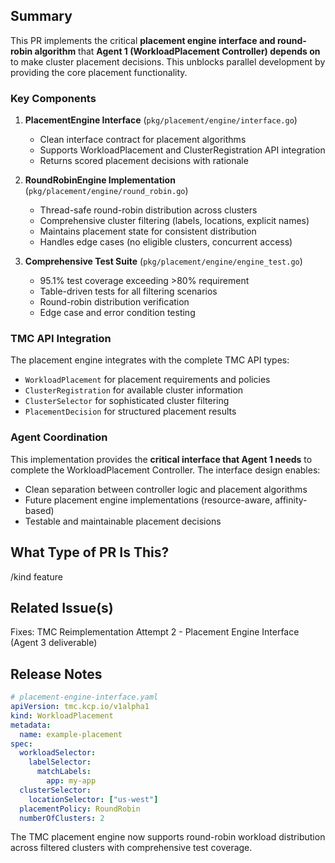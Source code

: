 <!--

Thanks for creating a pull request!
If this is your first time, please make sure to review CONTRIBUTING.MD.

-->

## Summary

This PR implements the critical **placement engine interface and round-robin algorithm** that **Agent 1 (WorkloadPlacement Controller) depends on** to make cluster placement decisions. This unblocks parallel development by providing the core placement functionality.

### Key Components

1. **PlacementEngine Interface** (`pkg/placement/engine/interface.go`)
   - Clean interface contract for placement algorithms
   - Supports WorkloadPlacement and ClusterRegistration API integration
   - Returns scored placement decisions with rationale

2. **RoundRobinEngine Implementation** (`pkg/placement/engine/round_robin.go`)
   - Thread-safe round-robin distribution across clusters
   - Comprehensive cluster filtering (labels, locations, explicit names)
   - Maintains placement state for consistent distribution
   - Handles edge cases (no eligible clusters, concurrent access)

3. **Comprehensive Test Suite** (`pkg/placement/engine/engine_test.go`)
   - 95.1% test coverage exceeding >80% requirement
   - Table-driven tests for all filtering scenarios
   - Round-robin distribution verification
   - Edge case and error condition testing

### TMC API Integration

The placement engine integrates with the complete TMC API types:
- `WorkloadPlacement` for placement requirements and policies
- `ClusterRegistration` for available cluster information  
- `ClusterSelector` for sophisticated cluster filtering
- `PlacementDecision` for structured placement results

### Agent Coordination

This implementation provides the **critical interface that Agent 1 needs** to complete the WorkloadPlacement Controller. The interface design enables:
- Clean separation between controller logic and placement algorithms
- Future placement engine implementations (resource-aware, affinity-based)
- Testable and maintainable placement decisions

## What Type of PR Is This?

/kind feature

## Related Issue(s)

Fixes: TMC Reimplementation Attempt 2 - Placement Engine Interface (Agent 3 deliverable)

## Release Notes

```yaml
# placement-engine-interface.yaml
apiVersion: tmc.kcp.io/v1alpha1
kind: WorkloadPlacement
metadata:
  name: example-placement
spec:
  workloadSelector:
    labelSelector:
      matchLabels:
        app: my-app
  clusterSelector:
    locationSelector: ["us-west"]
  placementPolicy: RoundRobin
  numberOfClusters: 2
```

The TMC placement engine now supports round-robin workload distribution across filtered clusters with comprehensive test coverage.